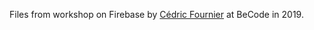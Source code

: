 Files from workshop on Firebase by [Cédric Fournier](https://github.com/Cedric-Fournier) at BeCode in 2019.
